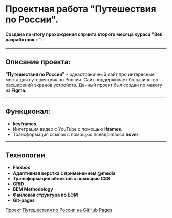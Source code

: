 # Проектная работа "Путешествия по России".
#### Создана по итогу прохождения спринта второго месяца кураса "Веб разработчик +".
***
## Описание проекта:
__"Путешествия по России"__ - однастраничный сайт про интересные места для путешествия по России. Сайт поддерживает большинство расширений экранов устройств. Данный проект был создан по макету из __Figma__.
***
## Функционал:
*  __keyframes__.
* Интеграция видео с YouTube с помощью __iframes__.
* Трансформация ссылок с помощью псевдокласса __hover__.

***
## Технологии
* __Flexbox__
* __Адаптивная верстка с применением @media__
* __Трансформация объектов с помощью CSS__
* __GRID__
* __BEM Methodology__
* __Файловая структура по БЭМ__
* __Git-pages__


[Проект Путешествия по России на GitHub Pages](https://shoomec74.github.io/russian-travel/)
